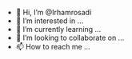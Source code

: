 - 👋 Hi, I’m @Irhamrosadi
- 👀 I’m interested in ...
- 🌱 I’m currently learning ...
- 💞️ I’m looking to collaborate on ...
- 📫 How to reach me ...

<!---
Irhamrosadi/Irhamrosadi is a ✨ special ✨ repository because its `README.md` (this file) appears on your GitHub profile.
You can click the Preview link to take a look at your changes.
--->
